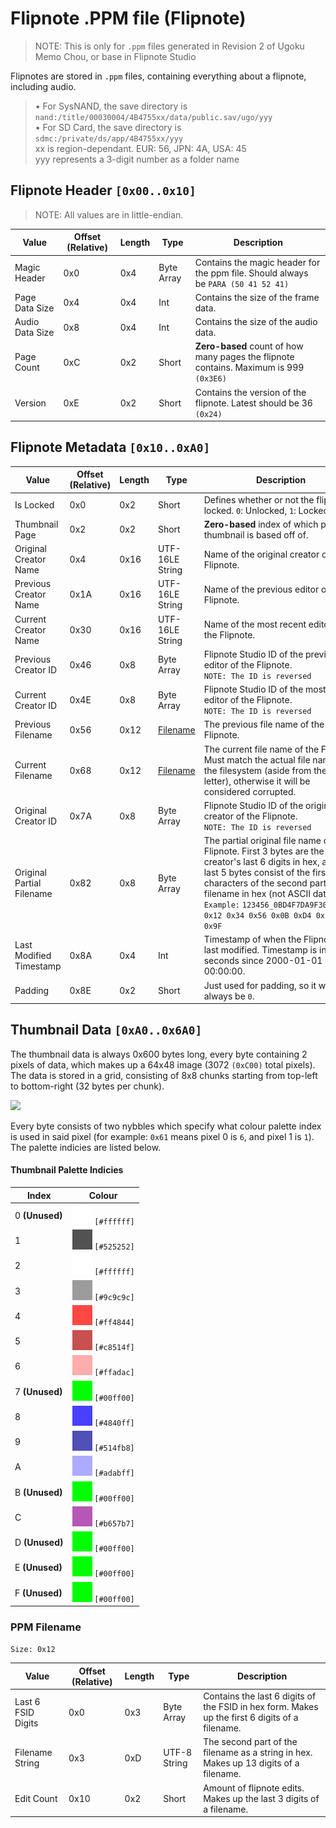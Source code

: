 # Flipnote .PPM file (Flipnote)

> NOTE: This is only for `.ppm` files generated in Revision 2 of Ugoku Memo Chou, or base in Flipnote Studio

Flipnotes are stored in `.ppm` files, containing everything about a flipnote, including audio.

> • For SysNAND, the save directory is `nand:/title/00030004/4B4755xx/data/public.sav/ugo/yyy`  
> • For SD Card, the save directory is `sdmc:/private/ds/app/4B4755xx/yyy`  
> xx is region-dependant. EUR: 56, JPN: 4A, USA: 45  
> yyy represents a 3-digit number as a folder name  

## Flipnote Header `[0x00..0x10]`

> NOTE: All values are in little-endian.  

| Value           | Offset (Relative) | Length | Type       | Description                                                                            |
| --------------- | ----------------- | ------ | ---------- | -------------------------------------------------------------------------------------- |
| Magic Header    | 0x0               | 0x4    | Byte Array | Contains the magic header for the ppm file. Should always be `PARA (50 41 52 41)`      |
| Page Data Size  | 0x4               | 0x4    | Int        | Contains the size of the frame data.                                                   |
| Audio Data Size | 0x8               | 0x4    | Int        | Contains the size of the audio data.                                                   |
| Page Count      | 0xC               | 0x2    | Short      | **Zero-based** count of how many pages the flipnote contains. Maximum is 999 `(0x3E6)` |
| Version         | 0xE               | 0x2    | Short      | Contains the version of the flipnote. Latest should be 36 `(0x24)`                     |

## Flipnote Metadata `[0x10..0xA0]`

| Value                     | Offset (Relative) | Length | Type                      | Description                                                                                                                                                                                                                                                                                                     |
| ------------------------- | ----------------- | ------ | ------------------------- | --------------------------------------------------------------------------------------------------------------------------------------------------------------------------------------------------------------------------------------------------------------------------------------------------------------- |
| Is Locked                 | 0x0               | 0x2    | Short                     | Defines whether or not the flipnote is locked. `0`: Unlocked, `1`: Locked                                                                                                                                                                                                                                       |
| Thumbnail Page            | 0x2               | 0x2    | Short                     | **Zero-based** index of which page the thumbnail is based off of.                                                                                                                                                                                                                                               |
| Original Creator Name     | 0x4               | 0x16   | UTF-16LE String           | Name of the original creator of the Flipnote.                                                                                                                                                                                                                                                                   |
| Previous Creator Name     | 0x1A              | 0x16   | UTF-16LE String           | Name of the previous editor of the Flipnote.                                                                                                                                                                                                                                                                    |
| Current Creator Name      | 0x30              | 0x16   | UTF-16LE String           | Name of the most recent editor of the Flipnote.                                                                                                                                                                                                                                                                 |
| Previous Creator ID       | 0x46              | 0x8    | Byte Array                | Flipnote Studio ID of the previous editor of the Flipnote.<br/>`NOTE: The ID is reversed`                                                                                                                                                                                                                       |
| Current Creator ID        | 0x4E              | 0x8    | Byte Array                | Flipnote Studio ID of the most recent editor of the Flipnote.<br/>`NOTE: The ID is reversed`                                                                                                                                                                                                                    |
| Previous Filename         | 0x56              | 0x12   | [Filename](#PPM-Filename) | The previous file name of the Flipnote.                                                                                                                                                                                                                                                                         |
| Current Filename          | 0x68              | 0x12   | [Filename](#PPM-Filename) | The current file name of the Flipnote. Must match the actual file name in the filesystem (aside from the first letter), otherwise it will be considered corrupted.                                                                                                                                              |
| Original Creator ID       | 0x7A              | 0x8    | Byte Array                | Flipnote Studio ID of the original creator of the Flipnote.<br/>`NOTE: The ID is reversed`                                                                                                                                                                                                                      |
| Original Partial Filename | 0x82              | 0x8    | Byte Array                | The partial original file name of the Flipnote. First 3 bytes are the creator's last 6 digits in hex, and the last 5 bytes consist of the first 10 characters of the second part of the filename in hex (not ASCII data).<br/>`Example:` `123456_0BD4F7DA9F305_000` = `0x12 0x34 0x56 0x0B 0xD4 0xF7 0xDA 0x9F` |
| Last Modified Timestamp   | 0x8A              | 0x4    | Int                       | Timestamp of when the Flipnote has last modified. Timestamp is in seconds since 2000-01-01 00:00:00.                                                                                                                                                                                                            |
| Padding                   | 0x8E              | 0x2    | Short                     | Just used for padding, so it will always be `0`.                                                                                                                                                                                                                                                                |

## Thumbnail Data `[0xA0..0x6A0]`

The thumbnail data is always 0x600 bytes long, every byte containing 2 pixels of data, which makes up a 64x48 image (3072 `(0xC00)` total pixels). The data is stored in a grid, consisting of 8x8 chunks starting from top-left to bottom-right (32 bytes per chunk).

![](C:\Users\Lexi\Repositories\XensDocDump\Flipnote-Studio\DSi\images\grids.png)

Every byte consists of two nybbles which specify what colour palette index is used in said pixel (for example: `0x61` means pixel 0 is `6`, and pixel 1 is `1`). The palette indicies are listed below.

#### Thumbnail Palette Indicies

| Index          | Colour                                             |
| -------------- | -------------------------------------------------- |
| 0 **(Unused)** | ![Colour Preview](./images/ffffff.png) `[#ffffff]` |
| 1              | ![Colour Preview](./images/525252.png) `[#525252]` |
| 2              | ![Colour Preview](./images/ffffff.png) `[#ffffff]` |
| 3              | ![Colour Preview](./images/9c9c9c.png) `[#9c9c9c]` |
| 4              | ![Colour Preview](./images/ff4844.png) `[#ff4844]` |
| 5              | ![Colour Preview](./images/c8514f.png) `[#c8514f]` |
| 6              | ![Colour Preview](./images/ffadac.png) `[#ffadac]` |
| 7 **(Unused)** | ![Colour Preview](./images/00ff00.png) `[#00ff00]` |
| 8              | ![Colour Preview](./images/4840ff.png) `[#4840ff]` |
| 9              | ![Colour Preview](./images/514fb8.png) `[#514fb8]` |
| A              | ![Colour Preview](./images/adabff.png) `[#adabff]` |
| B **(Unused)** | ![Colour Preview](./images/00ff00.png) `[#00ff00]` |
| C              | ![Colour Preview](./images/b657b7.png) `[#b657b7]` |
| D **(Unused)** | ![Colour Preview](./images/00ff00.png) `[#00ff00]` |
| E **(Unused)** | ![Colour Preview](./images/00ff00.png) `[#00ff00]` |
| F **(Unused)** | ![Colour Preview](./images/00ff00.png) `[#00ff00]` |

### PPM Filename

 `Size: 0x12`

| Value              | Offset (Relative) | Length | Type         | Description                                                                                    |
| ------------------ | ----------------- | ------ | ------------ | ---------------------------------------------------------------------------------------------- |
| Last 6 FSID Digits | 0x0               | 0x3    | Byte Array   | Contains the last 6 digits of the FSID in hex form. Makes up the first 6 digits of a filename. |
| Filename String    | 0x3               | 0xD    | UTF-8 String | The second part of the filename as a string in hex. Makes up 13 digits of a filename.          |
| Edit Count         | 0x10              | 0x2    | Short        | Amount of flipnote edits. Makes up the last 3 digits of a filename.                            |